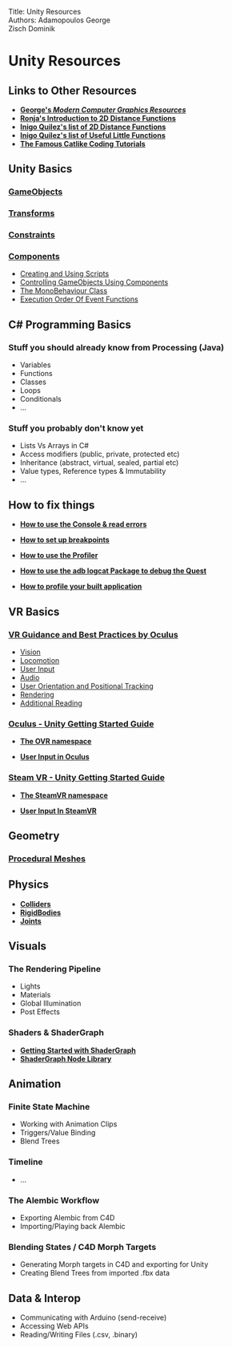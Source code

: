 Title: Unity Resources  
Authors: Adamopoulos George   
Zisch Dominik  

Unity Resources
========================
Links to Other Resources
------------------------
* [**George's _Modern Computer Graphics Resources_**](https://github.com/GeorgeAdamon/ModernComputerGraphicsResources)  
* [**Ronja's Introduction to 2D Distance Functions**](https://www.ronja-tutorials.com/2018/11/10/2d-sdf-basics.html)  
* [**Inigo Quilez's list of 2D Distance Functions**](https://www.iquilezles.org/www/articles/distfunctions2d/distfunctions2d.htm)  
* [**Inigo Quilez's list of Useful Little Functions**](https://www.iquilezles.org/www/articles/functions/functions.htm)
* [**The Famous Catlike Coding Tutorials**](https://catlikecoding.com/unity/tutorials/)


Unity Basics
------------------------
### [GameObjects](https://docs.unity3d.com/Manual/class-GameObject.html)
### [Transforms](https://docs.unity3d.com/Manual/Transforms.html)
### [Constraints](https://docs.unity3d.com/Manual/Constraints.html)
### [Components](https://docs.unity3d.com/Manual/Components.html)
  * [Creating and Using Scripts](https://docs.unity3d.com/Manual/CreatingAndUsingScripts.html)
  * [Controlling GameObjects Using Components](https://docs.unity3d.com/Manual/ControllingGameObjectsComponents.html)
  * [The MonoBehaviour Class](https://docs.unity3d.com/ScriptReference/MonoBehaviour.html)
  * [Execution Order Of Event Functions](https://docs.unity3d.com/Manual/ExecutionOrder.html)

C# Programming Basics
------------------------
### Stuff you should already know from Processing (Java)
* Variables
* Functions
* Classes
* Loops
* Conditionals
* …

### Stuff you probably don't know yet
* Lists Vs Arrays in C#
* Access modifiers (public, private, protected etc)
* Inheritance (abstract, virtual, sealed, partial etc)
* Value types, Reference types & Immutability
* …

How to fix things
------------------------
* [**How to use the Console & read errors**](https://docs.unity3d.com/Manual/Console.html)  

* [**How to set up breakpoints**](https://docs.unity3d.com/Manual/ManagedCodeDebugging.html)  

* [**How to use the Profiler**](https://docs.unity3d.com/Manual/ProfilerWindow.html)  

* [**How to use the adb logcat Package to debug the Quest**](https://docs.unity3d.com/Packages/com.unity.mobile.android-logcat@0.1/manual/index.html)  

* [**How to profile your built application**](https://docs.unity3d.com/Manual/profiler-profiling-applications.html)  


VR Basics
------------------------
### [VR Guidance and Best Practices by Oculus](https://developer.oculus.com/design/book-bp/)
* [Vision](https://developer.oculus.com/design/bp-vision/)
* [Locomotion](https://developer.oculus.com/design/bp-locomotion/)  
* [User Input](https://developer.oculus.com/design/bp-userinput/)  
* [Audio](https://developer.oculus.com/design/bp-audio/)  
* [User Orientation and Positional Tracking](https://developer.oculus.com/design/bp-orientation-tracking/)  
* [Rendering](https://developer.oculus.com/design/bp-rendering/)
* [Additional Reading](https://developer.oculus.com/design/bp-reading/)

### [Oculus - Unity Getting Started Guide](https://developer.oculus.com/documentation/unity/book-unity-gsg/)  

  * [**The OVR namespace**](https://developer.oculus.com/reference/unity/1.43/)  

  * [**User Input in Oculus**](https://developer.oculus.com/documentation/unity/unity-input/)

### [Steam VR - Unity Getting Started Guide](https://valvesoftware.github.io/steamvr_unity_plugin/articles/intro.html)  

  * [**The SteamVR namespace**](https://valvesoftware.github.io/steamvr_unity_plugin/api/index.html)

  * [**User Input In SteamVR**](https://valvesoftware.github.io/steamvr_unity_plugin/tutorials/SteamVR-Input.html)  

Geometry
------------------------
### [Procedural Meshes](https://docs.unity3d.com/2020.1/Documentation/Manual/GeneratingMeshGeometryProcedurally.html)


Physics
------------------------
* [**Colliders**](https://docs.unity3d.com/2020.1/Documentation/Manual/CollidersOverview.html)
* [**RigidBodies**](https://docs.unity3d.com/2020.1/Documentation/Manual/class-Rigidbody.html)
* [**Joints**](https://docs.unity3d.com/2020.1/Documentation/Manual/Joints.html)

Visuals
------------------------
### The Rendering Pipeline
* Lights
* Materials
* Global Illumination
* Post Effects

### Shaders & ShaderGraph
* [**Getting Started with ShaderGraph**](https://docs.unity3d.com/Packages/com.unity.shadergraph@6.9/manual/Getting-Started.html)
* [**ShaderGraph Node Library**](https://docs.unity3d.com/Packages/com.unity.shadergraph@6.9/manual/Node-Library.html)

Animation
------------------------
### Finite State Machine
* Working with Animation Clips
* Triggers/Value Binding
* Blend Trees

### Timeline
* …

### The Alembic Workflow
* Exporting Alembic from C4D
* Importing/Playing back Alembic

### Blending States / C4D Morph Targets
* Generating Morph targets in C4D and exporting for Unity
* Creating Blend Trees from imported .fbx data



Data & Interop
------------------------
* Communicating with Arduino (send-receive)
* Accessing Web APIs
* Reading/Writing Files (.csv, .binary)
